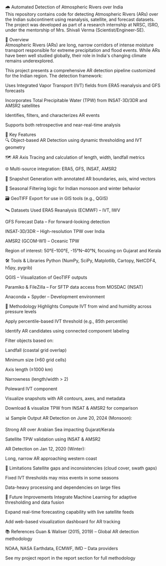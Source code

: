 🌧️ Automated Detection of Atmospheric Rivers over India <br>
This repository contains code for detecting Atmospheric Rivers (ARs) over the Indian subcontinent using reanalysis, satellite, and forecast datasets. <br>
The project was developed as part of a research internship at NRSC, ISRO, under the mentorship of Mrs. Shivali Verma (Scientist/Engineer-SE). <br>

📌 Overview <br>
Atmospheric Rivers (ARs) are long, narrow corridors of intense moisture transport responsible for extreme precipitation and flood events. While ARs have been well studied globally, their role in India's changing climate remains underexplored.

This project presents a comprehensive AR detection pipeline customized for the Indian region. The detection framework:

Uses Integrated Vapor Transport (IVT) fields from ERA5 reanalysis and GFS forecasts

Incorporates Total Precipitable Water (TPW) from INSAT-3D/3DR and AMSR2 satellites

Identifies, filters, and characterizes AR events

Supports both retrospective and near-real-time analysis

📂 Key Features <br>
🔍 Object-based AR Detection using dynamic thresholding and IVT geometry

🗺️ AR Axis Tracing and calculation of length, width, landfall metrics

🌐 Multi-source integration: ERA5, GFS, INSAT, AMSR2

📸 Snapshot Generation with annotated AR boundaries, axis, wind vectors

🧭 Seasonal Filtering logic for Indian monsoon and winter behavior

🗃️ GeoTIFF Export for use in GIS tools (e.g., QGIS)

🛰️ Datasets Used
ERA5 Reanalysis (ECMWF) – IVT, IWV

GFS Forecast Data – For forward-looking detection

INSAT-3D/3DR – High-resolution TPW over India

AMSR2 (GCOM-W1) – Oceanic TPW

Region of interest: 50°E–100°E, -15°N–40°N, focusing on Gujarat and Kerala

🛠️ Tools & Libraries
Python (NumPy, SciPy, Matplotlib, Cartopy, NetCDF4, h5py, pygrib)

QGIS – Visualization of GeoTIFF outputs

Paramiko & FileZilla – For SFTP data access from MOSDAC (INSAT)

Anaconda + Spyder – Development environment

🧪 Methodology Highlights
Compute IVT from wind and humidity across pressure levels

Apply percentile-based IVT threshold (e.g., 85th percentile)

Identify AR candidates using connected component labeling

Filter objects based on:

Landfall (coastal grid overlap)

Minimum size (≥60 grid cells)

Axis length (≥1000 km)

Narrowness (length/width > 2)

Poleward IVT component

Visualize snapshots with AR contours, axes, and metadata

Download & visualize TPW from INSAT & AMSR2 for comparison

📊 Sample Output
AR Detection on June 20, 2024 (Monsoon):

Strong AR over Arabian Sea impacting Gujarat/Kerala

Satellite TPW validation using INSAT & AMSR2

AR Detection on Jan 12, 2020 (Winter):

Long, narrow AR approaching western coast

🧱 Limitations
Satellite gaps and inconsistencies (cloud cover, swath gaps)

Fixed IVT thresholds may miss events in some seasons

Data-heavy processing and dependencies on large files

🚀 Future Improvements
Integrate Machine Learning for adaptive thresholding and data fusion

Expand real-time forecasting capability with live satellite feeds

Add web-based visualization dashboard for AR tracking

📚 References
Guan & Waliser (2015, 2019) – Global AR detection methodology

NOAA, NASA Earthdata, ECMWF, IMD – Data providers

See my project report in the report section for full methodology

